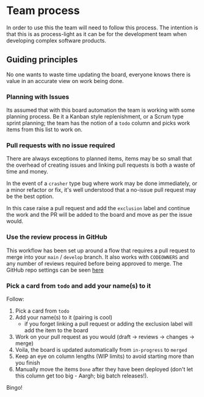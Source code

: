 # Team process

In order to use this the team will need to follow this process. The intention is that this is as process-light as it can be for the development team when developing complex software products.

## Guiding principles

No one wants to waste time updating the board, everyone knows there is value in an accurate view on work being done.

### Planning with Issues

Its assumed that with this board automation the team is working with some planning process. Be it a Kanban style replenishment, or a Scrum type sprint planning; the team has the notion of a `todo` column and picks work items from this list to work on.

### Pull requests with no issue required

There are always exceptions to planned items, items may be so small that the overhead of creating issues and linking pull requests is both a waste of time and money.

In the event of a `crasher` type bug where work may be done immediately, or a minor refactor or fix, it's well understood that a no-issue pull request may be the best option.

In this case raise a pull request and add the `exclusion` label and continue the work and the PR will be added to the board and move as per the issue would.

### Use the review process in GitHub

This workflow has been set up around a flow that requires a pull request to merge into your `main` / `develop` branch. It also works with `CODEOWNERS` and any number of reviews required before being approved to merge. The GitHub repo settings can be seen [here](./GitHubSettings)

### Pick a card from `todo` and add your name(s) to it

Follow:

1. Pick a card from `todo`
1. Add your name(s) to it (pairing is cool)
    - if you forget linking a pull request or adding the exclusion label will add the item to the board
1. Work on your pull request as you would (draft -> reviews -> changes -> merge)
1. Voila, the board is updated automatically from `in-progress` to `merged`
1. Keep an eye on column lengths (WIP limits) to avoid starting more than you finish
1. Manually move the items `Done` after they have been deployed (don't let this column get too big - Aargh; big batch releases!).

Bingo!
